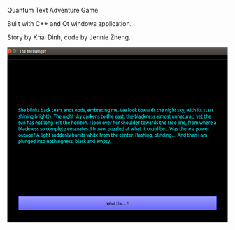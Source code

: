 Quantum Text Adventure Game 

Built with C++ and Qt windows application. 

Story by Khai Dinh, code by Jennie Zheng.

<img src="Pic.png" height="400" width="600">
